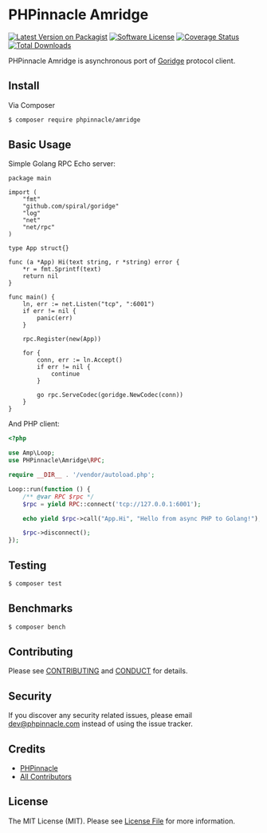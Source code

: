 # PHPinnacle Amridge

[![Latest Version on Packagist][ico-version]][link-packagist]
[![Software License][ico-license]](LICENSE.md)
[![Coverage Status][ico-scrutinizer]][link-scrutinizer]
[![Total Downloads][ico-downloads]][link-downloads]

PHPinnacle Amridge is asynchronous port of [Goridge](https://github.com/spiral/goridge) protocol client.

## Install

Via Composer

```bash
$ composer require phpinnacle/amridge
```

## Basic Usage

Simple Golang RPC Echo server:

```golang
package main

import (
	"fmt"
	"github.com/spiral/goridge"
	"log"
	"net"
	"net/rpc"
)

type App struct{}

func (a *App) Hi(text string, r *string) error {
	*r = fmt.Sprintf(text)
	return nil
}

func main() {
	ln, err := net.Listen("tcp", ":6001")
	if err != nil {
		panic(err)
	}

	rpc.Register(new(App))

	for {
		conn, err := ln.Accept()
		if err != nil {
			continue
		}

		go rpc.ServeCodec(goridge.NewCodec(conn))
	}
}
```

And PHP client:

```php
<?php

use Amp\Loop;
use PHPinnacle\Amridge\RPC;

require __DIR__ . '/vendor/autoload.php';

Loop::run(function () {
    /** @var RPC $rpc */
    $rpc = yield RPC::connect('tcp://127.0.0.1:6001');

    echo yield $rpc->call("App.Hi", "Hello from async PHP to Golang!");

    $rpc->disconnect();
});
```

## Testing

```bash
$ composer test
```

## Benchmarks

```bash
$ composer bench
```

## Contributing

Please see [CONTRIBUTING](CONTRIBUTING.md) and [CONDUCT](CONDUCT.md) for details.

## Security

If you discover any security related issues, please email dev@phpinnacle.com instead of using the issue tracker.

## Credits

- [PHPinnacle][link-author]
- [All Contributors][link-contributors]

## License

The MIT License (MIT). Please see [License File](LICENSE.md) for more information.

[ico-version]: https://img.shields.io/packagist/v/phpinnacle/amridge.svg?style=flat-square
[ico-license]: https://img.shields.io/badge/license-MIT-brightgreen.svg?style=flat-square
[ico-scrutinizer]: https://img.shields.io/scrutinizer/coverage/g/phpinnacle/amridge.svg?style=flat-square
[ico-downloads]: https://img.shields.io/packagist/dt/phpinnacle/amridge.svg?style=flat-square

[link-packagist]: https://packagist.org/packages/phpinnacle/amridge
[link-scrutinizer]: https://scrutinizer-ci.com/g/phpinnacle/amridge/code-structure
[link-downloads]: https://packagist.org/packages/phpinnacle/amridge
[link-author]: https://github.com/phpinnacle
[link-contributors]: https://github.com/phpinnacle/amridge/graphs/contributors
